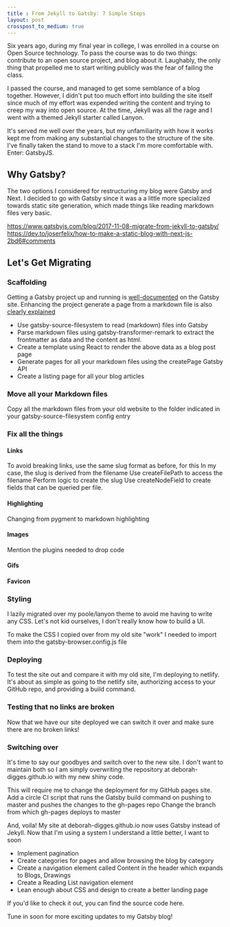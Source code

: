 ```yaml
---
title : From Jekyll to Gatsby: 7 Simple Steps
layout: post
crosspost_to_medium: true
---
```


Six years ago, during my final year in college, I was enrolled in a course on Open Source technology. To pass the course was to do two things: contribute to an open source project, and blog about it. Laughably, the only thing that propelled me to start writing publicly was the fear of failing the class.

I passed the course, and managed to get some semblance of a blog together. However, I didn't put too much effort into building the site itself since much of my effort was expended writing the content and trying to creep my way into open source. At the time, Jekyll was all the rage and I went with a themed Jekyll starter called Lanyon.

It's served me well over the years, but my unfamiliarity with how it works kept me from making any substantial changes to the structure of the site. I've finally taken the stand to move to a stack I'm more comfortable with. Enter: GatsbyJS.

 ## Why Gatsby?

The two options I considered for restructuring my blog were Gatsby and Next. I decided to go with Gatsby since it was a a little more specialized towards static site generation, which made things like reading markdown files very basic.

https://www.gatsbyjs.com/blog/2017-11-08-migrate-from-jekyll-to-gatsby/
https://dev.to/joserfelix/how-to-make-a-static-blog-with-next-js-2bd6#comments

## Let's Get Migrating

### Scaffolding


Getting a Gatsby project up and running is [well-documented](https://www.gatsbyjs.com/docs/adding-markdown-pages/) on the Gatsby site. Enhancing the project generate a page from a markdown file is also [clearly explained](https://www.gatsbyjs.com/docs/adding-markdown-pages/)

- Use gatsby-source-filesystem to read (markdown) files into Gatsby
- Parse markdown files using gatsby-transformer-remark to extract the frontmatter as data and the content as html. 
- Create a template using React to render the above data as a blog post page
- Generate pages for all your markdown files using the createPage Gatsby API
- Create a listing page for all your blog articles


### Move all your Markdown files
Copy all the markdown files from your old website to the folder indicated in your gatsby-source-filesystem config entry

### Fix all the things

#### Links
To avoid breaking links, use the same slug format as before, for this
In my case, the slug is derived from the filename
Use createFilePath to access the filename
Perform logic to create the slug
Use createNodeField to create fields that can be queried per file.

#### Highlighting
Changing from pygment to markdown highlighting

#### Images
Mention the plugins needed to drop code

#### Gifs


#### Favicon


### Styling
I lazily migrated over my poole/lanyon theme to avoid me having to write any CSS. Let's not kid ourselves, I don't really know how to build a UI. 

To make the CSS I copied over from my old site "work" I needed to import them into the gatsby-browser.config.js file

### Deploying

To test the site out and compare it with my old site, I'm deploying to netlify. It's about as simple as going to the netlify site, authorizing access to your GitHub repo, and providing a build command. 

### Testing that no links are broken

Now that we have our site deployed we can switch it over and make sure there are no broken links!

### Switching over

It's time to say our goodbyes and switch over to the new site. I don't want to maintain both so I am simply overwriting the repository at deborah-digges.github.io with my new shiny code.

This will require me to change the deployment for my GitHub pages site. 
Add a circle CI script that runs the Gatsby build command on pushing to master and pushes the changes to the gh-pages repo
Change the branch from which gh-pages deploys to master

And, voila! My site at deborah-digges.github.io now uses Gatsby instead of Jekyll. Now that I'm using a system I understand a little better, I want to soon

- Implement pagination
- Create categories for pages and allow browsing the blog by category
- Create a navigation element called Content in the header which expands to Blogs, Drawings
- Create a Reading List navigation element
- Lean enough about CSS and design to create a better landing page

If you'd like to check it out, you can find the source code here.

Tune in soon for more exciting updates to my Gatsby blog! 


